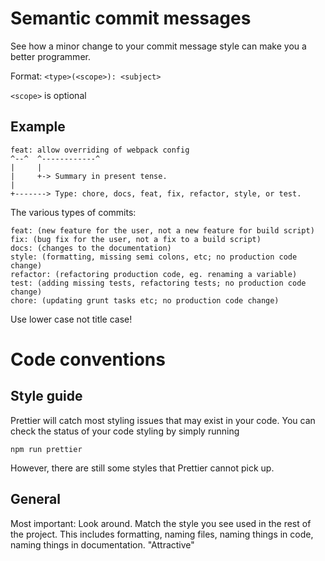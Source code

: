 # Semantic commit messages

See how a minor change to your commit message style can make you a better programmer.

Format: `<type>(<scope>): <subject>`

`<scope>` is optional

## Example

```
feat: allow overriding of webpack config
^--^  ^------------^
|     |
|     +-> Summary in present tense.
|
+-------> Type: chore, docs, feat, fix, refactor, style, or test.
```

The various types of commits:

    feat: (new feature for the user, not a new feature for build script)
    fix: (bug fix for the user, not a fix to a build script)
    docs: (changes to the documentation)
    style: (formatting, missing semi colons, etc; no production code change)
    refactor: (refactoring production code, eg. renaming a variable)
    test: (adding missing tests, refactoring tests; no production code change)
    chore: (updating grunt tasks etc; no production code change)

Use lower case not title case!

# Code conventions

## Style guide

Prettier will catch most styling issues that may exist in your code. You can check the status of your code styling by simply running

`npm run prettier`

However, there are still some styles that Prettier cannot pick up.

## General

Most important: Look around. Match the style you see used in the rest of the project. This includes formatting, naming files, naming things in code, naming things in documentation.
"Attractive"
